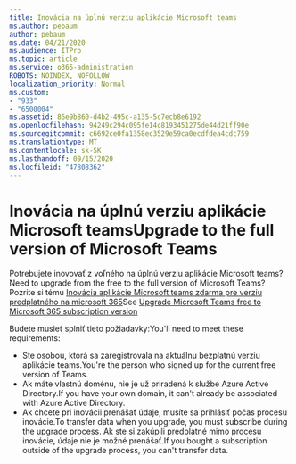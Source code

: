 ```yaml
---
title: Inovácia na úplnú verziu aplikácie Microsoft teams
ms.author: pebaum
author: pebaum
ms.date: 04/21/2020
ms.audience: ITPro
ms.topic: article
ms.service: o365-administration
ROBOTS: NOINDEX, NOFOLLOW
localization_priority: Normal
ms.custom:
- "933"
- "6500004"
ms.assetid: 86e9b860-d4b2-495c-a135-5c7ecb8e6192
ms.openlocfilehash: 94249c294c095fe14c8193451275de44d21ff90e
ms.sourcegitcommit: c6692ce0fa1358ec3529e59ca0ecdfdea4cdc759
ms.translationtype: MT
ms.contentlocale: sk-SK
ms.lasthandoff: 09/15/2020
ms.locfileid: "47808362"
---
```

# <a name="upgrade-to-the-full-version-of-microsoft-teams"></a><span data-ttu-id="f8eac-102">Inovácia na úplnú verziu aplikácie Microsoft teams</span><span class="sxs-lookup"><span data-stu-id="f8eac-102">Upgrade to the full version of Microsoft Teams</span></span>

<span data-ttu-id="f8eac-103">Potrebujete inovovať z voľného na úplnú verziu aplikácie Microsoft teams?</span><span class="sxs-lookup"><span data-stu-id="f8eac-103">Need to upgrade from the free to the full version of Microsoft Teams?</span></span> <span data-ttu-id="f8eac-104">Pozrite si tému [Inovácia aplikácie Microsoft teams zdarma pre verziu predplatného na microsoft 365](https://docs.microsoft.com/microsoftteams/upgrade-freemium)</span><span class="sxs-lookup"><span data-stu-id="f8eac-104">See [Upgrade Microsoft Teams free to Microsoft 365 subscription version](https://docs.microsoft.com/microsoftteams/upgrade-freemium)</span></span>

<span data-ttu-id="f8eac-105">Budete musieť splniť tieto požiadavky:</span><span class="sxs-lookup"><span data-stu-id="f8eac-105">You'll need to meet these requirements:</span></span>

- <span data-ttu-id="f8eac-106">Ste osobou, ktorá sa zaregistrovala na aktuálnu bezplatnú verziu aplikácie teams.</span><span class="sxs-lookup"><span data-stu-id="f8eac-106">You're the person who signed up for the current free version of Teams.</span></span>
- <span data-ttu-id="f8eac-107">Ak máte vlastnú doménu, nie je už priradená k službe Azure Active Directory.</span><span class="sxs-lookup"><span data-stu-id="f8eac-107">If you have your own domain, it can't already be associated with Azure Active Directory.</span></span>
- <span data-ttu-id="f8eac-108">Ak chcete pri inovácii prenášať údaje, musíte sa prihlásiť počas procesu inovácie.</span><span class="sxs-lookup"><span data-stu-id="f8eac-108">To transfer data when you upgrade, you must subscribe during the upgrade process.</span></span> <span data-ttu-id="f8eac-109">Ak ste si zakúpili predplatné mimo procesu inovácie, údaje nie je možné prenášať.</span><span class="sxs-lookup"><span data-stu-id="f8eac-109">If you bought a subscription outside of the upgrade process, you can't transfer data.</span></span>
